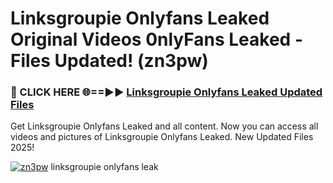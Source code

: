# Linksgroupie Onlyfans Leaked Original Videos 0nlyFans Leaked - Files Updated! (zn3pw)

<h3>🔴 CLICK HERE 🌐==►► <a href="https://tinyurl.com/2jnfzry5" rel="nofollow">Linksgroupie Onlyfans Leaked Updated Files</a></h3>

Get Linksgroupie Onlyfans Leaked and all content. Now you can access all videos and pictures of Linksgroupie Onlyfans Leaked. New Updated Files 2025!

[![zn3pw](https://i.imgur.com/GyGTBgg.gif)](https://tinyurl.com/2jnfzry5)
linksgroupie onlyfans leak